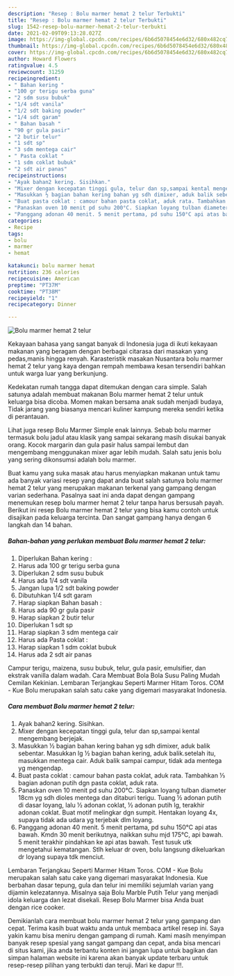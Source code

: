 ```yaml
---
description: "Resep : Bolu marmer hemat 2 telur Terbukti"
title: "Resep : Bolu marmer hemat 2 telur Terbukti"
slug: 1542-resep-bolu-marmer-hemat-2-telur-terbukti
date: 2021-02-09T09:13:28.027Z
image: https://img-global.cpcdn.com/recipes/6b6d5078454e6d32/680x482cq70/bolu-marmer-hemat-2-telur-foto-resep-utama.jpg
thumbnail: https://img-global.cpcdn.com/recipes/6b6d5078454e6d32/680x482cq70/bolu-marmer-hemat-2-telur-foto-resep-utama.jpg
cover: https://img-global.cpcdn.com/recipes/6b6d5078454e6d32/680x482cq70/bolu-marmer-hemat-2-telur-foto-resep-utama.jpg
author: Howard Flowers
ratingvalue: 4.5
reviewcount: 31259
recipeingredient:
- " Bahan kering "
- "100 gr terigu serba guna"
- "2 sdm susu bubuk"
- "1/4 sdt vanila"
- "1/2 sdt baking powder"
- "1/4 sdt garam"
- " Bahan basah "
- "90 gr gula pasir"
- "2 butir telur"
- "1 sdt sp"
- "3 sdm mentega cair"
- " Pasta coklat "
- "1 sdm coklat bubuk"
- "2 sdt air panas"
recipeinstructions:
- "Ayak bahan2 kering. Sisihkan."
- "Mixer dengan kecepatan tinggi gula, telur dan sp,sampai kental mengembang berjejak."
- "Masukkan ½ bagian bahan kering bahan yg sdh dimixer, aduk balik sebentar. Masukkan lg ½ bagian bahan kering, aduk balik.setelah itu, masukkan mentega cair. Aduk balik sampai campur, tidak ada mentega yg mengendap."
- "Buat pasta coklat : camour bahan pasta coklat, aduk rata. Tambahkan ⅓ bagian adonan putih dgn pasta coklat, aduk rata."
- "Panaskan oven 10 menit pd suhu 200°C. Siapkan loyang tulban diameter 18cm yg sdh dioles mentega dan ditaburi terigu. Tuang ½ adonan putih di dasar loyang, lalu ½ adonan coklat, ½ adonan putih lg, terakhir adonan coklat. Buat motif melingkar dgn sumpit. Hentakan loyang 4x, supaya tidak ada udara yg terjebak dlm loyang."
- "Panggang adonan 40 menit. 5 menit pertama, pd suhu 150°C api atas bawah. Kmdn 30 menit berikutnya, naikkan suhu mjd 175°C, api bawah. 5 menit terakhir pindahkan ke api atas bawah. Test tusuk utk mengetahui kematangan. Stlh keluar dr oven, bolu langsung dikeluarkan dr loyang supaya tdk menciut."
categories:
- Recipe
tags:
- bolu
- marmer
- hemat

katakunci: bolu marmer hemat 
nutrition: 236 calories
recipecuisine: American
preptime: "PT37M"
cooktime: "PT38M"
recipeyield: "1"
recipecategory: Dinner

---
```



![Bolu marmer hemat 2 telur](https://img-global.cpcdn.com/recipes/6b6d5078454e6d32/680x482cq70/bolu-marmer-hemat-2-telur-foto-resep-utama.jpg)

Kekayaan bahasa yang sangat banyak di Indonesia juga di ikuti kekayaan makanan yang beragam dengan berbagai citarasa dari masakan yang pedas,manis hingga renyah. Karasteristik masakan Nusantara bolu marmer hemat 2 telur yang kaya dengan rempah membawa kesan tersendiri bahkan untuk warga luar yang berkunjung.


Kedekatan rumah tangga dapat ditemukan dengan cara simple. Salah satunya adalah membuat makanan Bolu marmer hemat 2 telur untuk keluarga bisa dicoba. Momen makan bersama anak sudah menjadi budaya, Tidak jarang yang biasanya mencari kuliner kampung mereka sendiri ketika di perantauan.

Lihat juga resep Bolu Marmer Simple enak lainnya. Sebab bolu marmer termasuk bolu jadul atau klasik yang sampai sekarang masih disukai banyak orang. Kocok margarin dan gula pasir halus sampai lembut dan mengembang menggunakan mixer agar lebih mudah. Salah satu jenis bolu yang sering dikonsumsi adalah bolu marmer.

Buat kamu yang suka masak atau harus menyiapkan makanan untuk tamu ada banyak variasi resep yang dapat anda buat salah satunya bolu marmer hemat 2 telur yang merupakan makanan terkenal yang gampang dengan varian sederhana. Pasalnya saat ini anda dapat dengan gampang menemukan resep bolu marmer hemat 2 telur tanpa harus bersusah payah.
Berikut ini resep Bolu marmer hemat 2 telur yang bisa kamu contoh untuk disajikan pada keluarga tercinta. Dan sangat gampang hanya dengan 6 langkah dan 14 bahan.


<!--inarticleads1-->

##### Bahan-bahan yang perlukan membuat Bolu marmer hemat 2 telur:

1. Diperlukan  Bahan kering :
1. Harus ada 100 gr terigu serba guna
1. Diperlukan 2 sdm susu bubuk
1. Harus ada 1/4 sdt vanila
1. Jangan lupa 1/2 sdt baking powder
1. Dibutuhkan 1/4 sdt garam
1. Harap siapkan  Bahan basah :
1. Harus ada 90 gr gula pasir
1. Harap siapkan 2 butir telur
1. Diperlukan 1 sdt sp
1. Harap siapkan 3 sdm mentega cair
1. Harus ada  Pasta coklat :
1. Harap siapkan 1 sdm coklat bubuk
1. Harus ada 2 sdt air panas


Campur terigu, maizena, susu bubuk, telur, gula pasir, emulsifier, dan ekstrak vanilla dalam wadah. Cara Membuat Bola Bola Susu Paling Mudah Cemilan Kekinian. Lembaran Terjangkau Seperti Marmer Hitam Toros. COM - Kue Bolu merupakan salah satu cake yang digemari masyarakat Indonesia. 

<!--inarticleads2-->

##### Cara membuat  Bolu marmer hemat 2 telur:

1. Ayak bahan2 kering. Sisihkan.
1. Mixer dengan kecepatan tinggi gula, telur dan sp,sampai kental mengembang berjejak.
1. Masukkan ½ bagian bahan kering bahan yg sdh dimixer, aduk balik sebentar. Masukkan lg ½ bagian bahan kering, aduk balik.setelah itu, masukkan mentega cair. Aduk balik sampai campur, tidak ada mentega yg mengendap.
1. Buat pasta coklat : camour bahan pasta coklat, aduk rata. Tambahkan ⅓ bagian adonan putih dgn pasta coklat, aduk rata.
1. Panaskan oven 10 menit pd suhu 200°C. Siapkan loyang tulban diameter 18cm yg sdh dioles mentega dan ditaburi terigu. Tuang ½ adonan putih di dasar loyang, lalu ½ adonan coklat, ½ adonan putih lg, terakhir adonan coklat. Buat motif melingkar dgn sumpit. Hentakan loyang 4x, supaya tidak ada udara yg terjebak dlm loyang.
1. Panggang adonan 40 menit. 5 menit pertama, pd suhu 150°C api atas bawah. Kmdn 30 menit berikutnya, naikkan suhu mjd 175°C, api bawah. 5 menit terakhir pindahkan ke api atas bawah. Test tusuk utk mengetahui kematangan. Stlh keluar dr oven, bolu langsung dikeluarkan dr loyang supaya tdk menciut.


Lembaran Terjangkau Seperti Marmer Hitam Toros. COM - Kue Bolu merupakan salah satu cake yang digemari masyarakat Indonesia. Kue berbahan dasar tepung, gula dan telur ini memiliki sejumlah varian yang dijamin kelezatannya. Misalnya saja Bolu Marble Putih Telur yang menjadi idola keluarga dan lezat disekali. Resep Bolu Marmer bisa Anda buat dengan rice cooker. 

Demikianlah cara membuat bolu marmer hemat 2 telur yang gampang dan cepat. Terima kasih buat waktu anda untuk membaca artikel resep ini. Saya yakin kamu bisa meniru dengan gampang di rumah. Kami masih menyimpan banyak resep spesial yang sangat gampang dan cepat, anda bisa mencari di situs kami, jika anda terbantu konten ini jangan lupa untuk bagikan dan simpan halaman website ini karena akan banyak update terbaru untuk resep-resep pilihan yang terbukti dan teruji. Mari ke dapur !!!. 
